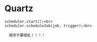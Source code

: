 # Quartz

```Scheduler scheduler = new StdSchedulerFactory().getScheduler();<br>
scheduler.start();<br>
scheduler.scheduleJob(job, trigger);<br>
  
  顺序不要错乱！！！！
